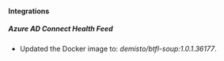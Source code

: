 #### Integrations
##### Azure AD Connect Health Feed
- Updated the Docker image to: *demisto/btfl-soup:1.0.1.36177*.
